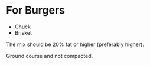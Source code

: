 # For Burgers

* Chuck
* Brisket

The mix should be 20% fat or higher (preferably higher).

Ground course and not compacted.
